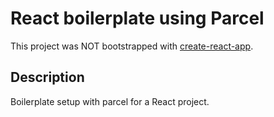 # React boilerplate using Parcel

This project was NOT bootstrapped with [create-react-app](https://github.com/facebook/create-react-app).

## Description

Boilerplate setup with parcel for a React project.
